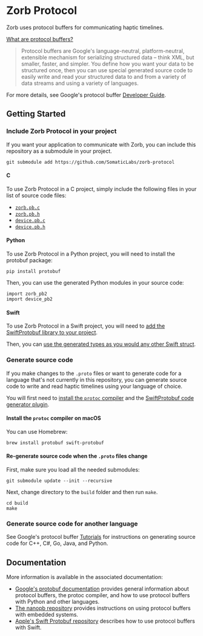 # Zorb Protocol

Zorb uses protocol buffers for communicating haptic timelines.

[What are protocol buffers?](https://developers.google.com/protocol-buffers/)
> Protocol buffers are Google's language-neutral, platform-neutral, extensible mechanism for serializing structured data – think XML, but smaller, faster, and simpler. You define how you want your data to be structured once, then you can use special generated source code to easily write and read your structured data to and from a variety of data streams and using a variety of languages.

For more details, see Google's protocol buffer [Developer Guide](https://developers.google.com/protocol-buffers/docs/overview).

## Getting Started

### Include Zorb Protocol in your project

If you want your application to communicate with Zorb, you can include this repository as a submodule in your project.

```
git submodule add https://github.com/SomaticLabs/zorb-protocol
```

#### C
To use Zorb Protocol in a C project, simply include the following files in your list of source code files:
- [`zorb.pb.c`](build/zorb.pb.c)
- [`zorb.pb.h`](build/zorb.pb.h)
- [`device.pb.c`](build/device.pb.c)
- [`device.pb.h`](build/device.pb.h)

#### Python
To use Zorb Protocol in a Python project, you will need to install the protobuf package:
```
pip install protobuf
```

Then, you can use the generated Python modules in your source code:
```
import zorb_pb2
import device_pb2
```

#### Swift
To use Zorb Protocol in a Swift project, you will need to [add the SwiftProtobuf library to your project](https://github.com/apple/swift-protobuf#adding-the-swiftprotobuf-library-to-your-project).

Then, you can [use the generated types as you would any other Swift struct](https://github.com/apple/swift-protobuf#quick-start).

### Generate source code

If you make changes to the `.proto` files or want to generate code for a language that's not currently in this repository, you can generate source code to write and read haptic timelines using your language of choice.

You will first need to [install the `protoc` compiler](https://github.com/protocolbuffers/protobuf#protocol-compiler-installation) and the [SwiftProtobuf code generator plugin](https://github.com/apple/swift-protobuf#building-and-installing-the-code-generator-plugin).

#### Install the `protoc` compiler on macOS

You can use Homebrew:

```
brew install protobuf swift-protobuf
```

#### Re-generate source code when the `.proto` files change

First, make sure you load all the needed submodules:

```
git submodule update --init --recursive
```

Next, change directory to the `build` folder and then run `make`.

```
cd build
make
```

### Generate source code for another language

See Google's protocol buffer [Tutorials](https://developers.google.com/protocol-buffers/docs/tutorials) for instructions on generating source code for C++, C#, Go, Java, and Python.

## Documentation

More information is available in the associated documentation:
- [Google's protobuf documentation](https://developers.google.com/protocol-buffers/) provides general information about protocol buffers, the protoc compiler, and how to use protocol buffers with Python and other languages.
- [The nanopb repository](https://github.com/nanopb/nanopb) provides instructions on using protocol buffers with embedded systems.
- [Apple's Swift Protobuf repository](https://github.com/apple/swift-protobuf) describes how to use protocol buffers with Swift.